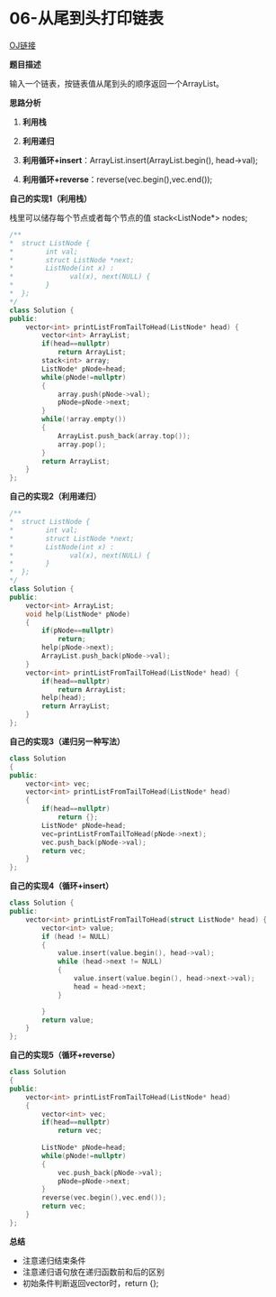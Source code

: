# 06-从尾到头打印链表

[OJ链接](https://www.nowcoder.com/practice/d0267f7f55b3412ba93bd35cfa8e8035?tpId=13&tqId=11156&tPage=1&rp=1&ru=%2Fta%2Fcoding-interviews&qru=%2Fta%2Fcoding-interviews%2Fquestion-ranking)

**题目描述**

输入一个链表，按链表值从尾到头的顺序返回一个ArrayList。

**思路分析**

1. **利用栈**

2. **利用递归**

3. **利用循环+insert**：ArrayList.insert(ArrayList.begin(), head->val);

4. **利用循环+reverse**：reverse(vec.begin(),vec.end());

**自己的实现1（利用栈）**

栈里可以储存每个节点或者每个节点的值
stack<ListNode*> nodes;
```c++
/**
*  struct ListNode {
*        int val;
*        struct ListNode *next;
*        ListNode(int x) :
*              val(x), next(NULL) {
*        }
*  };
*/
class Solution {
public:
    vector<int> printListFromTailToHead(ListNode* head) {
        vector<int> ArrayList;
        if(head==nullptr)
            return ArrayList;
        stack<int> array;
        ListNode* pNode=head;
        while(pNode!=nullptr)
        {
            array.push(pNode->val);
            pNode=pNode->next;
        }
        while(!array.empty())
        {
            ArrayList.push_back(array.top());
            array.pop();
        }
        return ArrayList;
    }
};
```

**自己的实现2（利用递归）**

```c++
/**
*  struct ListNode {
*        int val;
*        struct ListNode *next;
*        ListNode(int x) :
*              val(x), next(NULL) {
*        }
*  };
*/
class Solution {
public:
    vector<int> ArrayList;
    void help(ListNode* pNode)
    {
        if(pNode==nullptr)
            return;
        help(pNode->next);
        ArrayList.push_back(pNode->val);
    }
    vector<int> printListFromTailToHead(ListNode* head) {
        if(head==nullptr)
            return ArrayList;
        help(head);
        return ArrayList;
    }
};
```

**自己的实现3（递归另一种写法）**

```c++
class Solution 
{
public:
    vector<int> vec;
    vector<int> printListFromTailToHead(ListNode* head) 
    {
        if(head==nullptr)
            return {};
        ListNode* pNode=head;
        vec=printListFromTailToHead(pNode->next);
        vec.push_back(pNode->val);
        return vec;
    }
};

```

**自己的实现4（循环+insert）**

```c++
class Solution {
public:
    vector<int> printListFromTailToHead(struct ListNode* head) {
        vector<int> value;
        if (head != NULL)
        {
            value.insert(value.begin(), head->val);
            while (head->next != NULL)
            {
                value.insert(value.begin(), head->next->val);
                head = head->next;
            }

        }
        return value;
    }
};
```

**自己的实现5（循环+reverse）**

```c++
class Solution 
{
public:
    vector<int> printListFromTailToHead(ListNode* head) 
    {
        vector<int> vec;
        if(head==nullptr)
            return vec;
        
        ListNode* pNode=head;
        while(pNode!=nullptr)
        {
            vec.push_back(pNode->val);
            pNode=pNode->next;
        }
        reverse(vec.begin(),vec.end());
        return vec;
    }
};
```
**总结**

* 注意递归结束条件
* 注意递归语句放在递归函数前和后的区别
* 初始条件判断返回vector时，return {};

